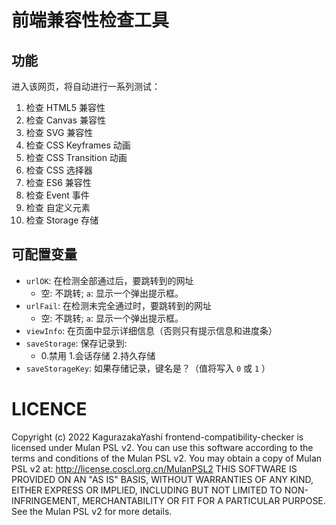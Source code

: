 # 前端兼容性检查工具

## 功能

进入该网页，将自动进行一系列测试：

01. 检查 HTML5 兼容性
02. 检查 Canvas 兼容性
03. 检查 SVG 兼容性
04. 检查 CSS Keyframes 动画
05. 检查 CSS Transition 动画
06. 检查 CSS 选择器
07. 检查 ES6 兼容性
08. 检查 Event 事件
09. 检查 自定义元素
10. 检查 Storage 存储

## 可配置变量

- `urlOK`: 在检测全部通过后，要跳转到的网址
  - 空: 不跳转; `a`: 显示一个弹出提示框。
- `urlFail`: 在检测未完全通过时，要跳转到的网址
  - 空: 不跳转; `a`: 显示一个弹出提示框。
- `viewInfo`: 在页面中显示详细信息（否则只有提示信息和进度条）
- `saveStorage`: 保存记录到:
  - 0.禁用 1.会话存储 2.持久存储
- `saveStorageKey`: 如果存储记录，键名是？（值将写入 `0` 或 `1` ）

# LICENCE

Copyright (c) 2022 KagurazakaYashi frontend-compatibility-checker is licensed under Mulan PSL v2. You can use this software according to the terms and conditions of the Mulan PSL v2. You may obtain a copy of Mulan PSL v2 at: http://license.coscl.org.cn/MulanPSL2 THIS SOFTWARE IS PROVIDED ON AN "AS IS" BASIS, WITHOUT WARRANTIES OF ANY KIND, EITHER EXPRESS OR IMPLIED, INCLUDING BUT NOT LIMITED TO NON-INFRINGEMENT, MERCHANTABILITY OR FIT FOR A PARTICULAR PURPOSE. See the Mulan PSL v2 for more details.
